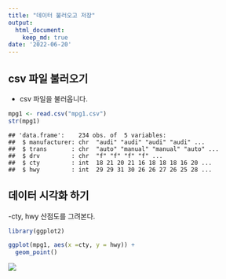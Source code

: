 ```yaml
---
title: "데이터 불러오고 저장"
output:
  html_document:
    keep_md: true
date: '2022-06-20'
---
```




## csv 파일 불러오기
- csv 파일을 불러옵니다.


```r
mpg1 <- read.csv("mpg1.csv")
str(mpg1)
```

```
## 'data.frame':	234 obs. of  5 variables:
##  $ manufacturer: chr  "audi" "audi" "audi" "audi" ...
##  $ trans       : chr  "auto" "manual" "manual" "auto" ...
##  $ drv         : chr  "f" "f" "f" "f" ...
##  $ cty         : int  18 21 20 21 16 18 18 18 16 20 ...
##  $ hwy         : int  29 29 31 30 26 26 27 26 25 28 ...
```

## 데이터 시각화 하기
-cty, hwy 산점도를 그려본다.

```r
library(ggplot2)

ggplot(mpg1, aes(x =cty, y = hwy)) + 
  geom_point()
```

![](/images/rmd_0620/unnamed-chunk-2-1.png)<!-- -->

